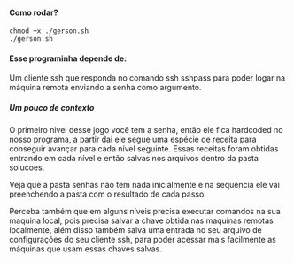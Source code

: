 #### Como rodar?

```
chmod +x ./gerson.sh
./gerson.sh
```

#### Esse programinha depende de:

Um cliente ssh que responda no comando ssh
sshpass para poder logar na máquina remota enviando a senha como argumento.

##### Um pouco de contexto

O primeiro nivel desse jogo você tem a senha, então ele fica hardcoded no nosso programa, a partir dai ele segue uma espécie de receita para conseguir avançar para cada nível seguinte. Essas receitas foram obtidas entrando em cada nível e então salvas nos arquivos dentro da pasta solucoes.

Veja que a pasta senhas não tem nada inicialmente e na sequência ele vai preenchendo a pasta com o resultado de cada passo.

Perceba também que em alguns níveis precisa executar comandos na sua maquina local, pois precisa salvar a chave obtida nas maquinas remotas localmente, além disso também salva uma entrada no seu arquivo de configurações do seu cliente ssh, para poder acessar mais facilmente as máquinas que usam essas chaves salvas.
